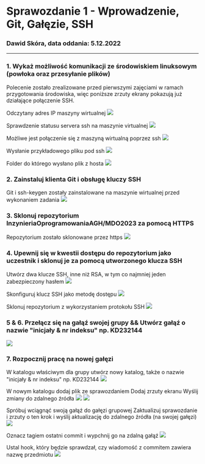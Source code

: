 # Sprawozdanie 1 - Wprowadzenie, Git, Gałęzie, SSH
### Dawid Skóra, data oddania: 5.12.2022

---

### 1. Wykaż możliwość komunikacji ze środowiskiem linuksowym (powłoka oraz przesyłanie plików)

Polecenie zostało zrealizowane przed pierwszymi zajęciami w ramach przygotowania środowiska, więc poniższe zrzuty ekrany pokazują już działające połączenie SSH.

Odczytany adres IP maszyny wirtualnej
![](./screeny1/adres_IP_VM.png)

Sprawdzenie statusu servera ssh na maszynie virtualnej
![](./screeny1/status_ssh_vm.png)

Możliwe jest połączenie się z maszyną wirtualną poprzez ssh
![](./screeny1/ssh_na_windows.png)

Wysłanie przykładowego pliku pod ssh
![](./screeny1/scp_do_vm.png)

Folder do którego wysłano plik z hosta
![](./screeny1/pliki_po.png)

### 2. Zainstaluj klienta Git i obsługę kluczy SSH

Git i ssh-keygen zostały zainstalowane na maszynie wirtualnej przed wykonaniem zadania
![](./screeny1/zainstalowany_git_i_sshkey.png)

### 3. Sklonuj repozytorium InzynieriaOprogramowaniaAGH/MDO2023 za pomocą HTTPS

Repozytorium zostało sklonowane przez https
![](./screeny1/repo_http.png)

### 4. Upewnij się w kwestii dostępu do repozytorium jako uczestnik i sklonuj je za pomocą utworzonego klucza SSH

Utwórz dwa klucze SSH, inne niż RSA, w tym co najmniej jeden zabezpieczony hasłem
![](./screeny1/klucze_ssh.png)

Skonfiguruj klucz SSH jako metodę dostępu
![](./screeny1/ssh_github.png)

Sklonuj repozytorium z wykorzystaniem protokołu SSH
![](./screeny1/repo_ssh.png)

### 5 & 6. Przełącz się na gałąź swojej grupy && Utwórz gałąź o nazwie "inicjały & nr indeksu" np. KD232144

![](./screeny1/branch.png)

### 7. Rozpocznij pracę na nowej gałęzi

W katalogu właściwym dla grupy utwórz nowy katalog, także o nazwie "inicjały & nr indeksu" np. KD232144
![](./screeny1/dir.png)

W nowym katalogu dodaj plik ze sprawozdaniem
Dodaj zrzuty ekranu
Wyślij zmiany do zdalnego źródła
![](./screeny1/git_add.png)
![](./screeny1/git_push.png)

Spróbuj wciągnąć swoją gałąź do gałęzi grupowej
Zaktualizuj sprawozdanie i zrzuty o ten krok i wyślij aktualizację do zdalnego źródła (na swojej gałęzi)
![](./screeny1/git_merge.png)

Oznacz tagiem ostatni commit i wypchnij go na zdalną gałąź
![](./screeny1/tag.png)

Ustal hook, który będzie sprawdzał, czy wiadomość z commitem zawiera nazwę przedmiotu
![](./screeny1/hook.png)

